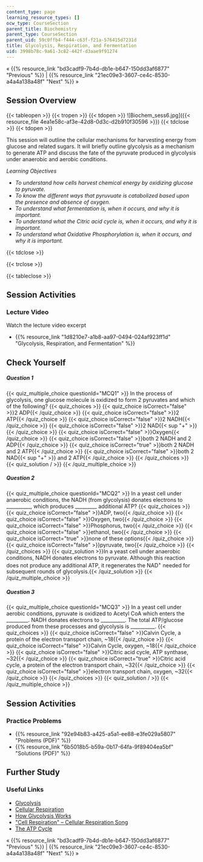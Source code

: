 ```yaml
---
content_type: page
learning_resource_types: []
ocw_type: CourseSection
parent_title: Biochemistry
parent_type: CourseSection
parent_uid: 59c0ffb4-f444-c63f-f21a-576415d7231d
title: Glycolysis, Respiration, and Fermentation
uid: 3998b78c-9a61-3c82-442f-d3aae9f91274
---
```


« {{% resource_link "bd3cadf9-7b4d-db1e-b647-150dd3af6877" "Previous" %}} | {{% resource_link "21ec09e3-3607-ce4c-8530-a4a4a138a48f" "Next" %}} »

Session Overview
----------------

{{< tableopen >}}
{{< tropen >}}
{{< tdopen >}}
![Biochem_sess6.jpg]({{< resource_file 4ea1e58c-af3e-42d8-0d3c-d2b910f30596 >}})
{{< tdclose >}}
{{< tdopen >}}


This session will outline the cellular mechanisms for harvesting energy from glucose and related sugars. It will briefly outline glycolysis as a mechanism to generate ATP and discuss the fate of the pyruvate produced in glycolysis under anaerobic and aerobic conditions.

_Learning Objectives_

*   _To understand how cells harvest chemical energy by oxidizing glucose to pyruvate._
*   _To know the different ways that pyruvuate is catabolized based upon the presence and absence of oxygen._
*   _To understand what fermentation is, when it occurs, and why it is important._
*   _To understand what the Citric acid cycle is, when it occurs, and why it is important._
*   _To understand what Oxidative Phosphorylation is, when it occurs, and why it is important._


{{< tdclose >}}

{{< trclose >}}

{{< tableclose >}}

Session Activities
------------------

### Lecture Video

Watch the lecture video excerpt

*   {{% resource_link "1d8210e7-a1b8-aa97-0494-024af923ff1d" "Glycolysis, Respiration, and Fermentation" %}}

Check Yourself
--------------

##### Question 1
 {{< quiz_multiple_choice questionId="MCQ1" >}} In the process of glycolysis, one glucose molecule is oxidized to form 2 pyruvates and which of the following? {{< quiz_choices >}} {{< quiz_choice isCorrect="false" >}}2 ADP{{< /quiz_choice >}} {{< quiz_choice isCorrect="false" >}}2 ATP{{< /quiz_choice >}} {{< quiz_choice isCorrect="false" >}}2 NADH{{< /quiz_choice >}} {{< quiz_choice isCorrect="false" >}}2 NAD{{< sup "+" >}}{{< /quiz_choice >}} {{< quiz_choice isCorrect="false" >}}Oxygen{{< /quiz_choice >}} {{< quiz_choice isCorrect="false" >}}both 2 NADH and 2 ADP{{< /quiz_choice >}} {{< quiz_choice isCorrect="true" >}}both 2 NADH and 2 ATP{{< /quiz_choice >}} {{< quiz_choice isCorrect="false" >}}both 2 NAD{{< sup "+" >}} and 2 ATP{{< /quiz_choice >}} {{< /quiz_choices >}} {{< quiz_solution / >}} {{< /quiz_multiple_choice >}}
##### Question 2
 {{< quiz_multiple_choice questionId="MCQ2" >}} In a yeast cell under anaerobic conditions, the NADH (from glycolysis) donates electrons to __________, which produces _________ additional ATP? {{< quiz_choices >}} {{< quiz_choice isCorrect="false" >}}ADP, two{{< /quiz_choice >}} {{< quiz_choice isCorrect="false" >}}Oxygen, two{{< /quiz_choice >}} {{< quiz_choice isCorrect="false" >}}Phosphorus, two{{< /quiz_choice >}} {{< quiz_choice isCorrect="false" >}}ethanol, two{{< /quiz_choice >}} {{< quiz_choice isCorrect="true" >}}none of these options{{< /quiz_choice >}} {{< quiz_choice isCorrect="false" >}}pyruvate, two{{< /quiz_choice >}} {{< /quiz_choices >}} {{< quiz_solution >}}In a yeast cell under anaerobic conditions, NADH donates electrons to pyruvate. Although this reaction does not produce any additional ATP, it regenerates the NAD<sup>+</sup> needed for subsequent rounds of glycolysis.{{< /quiz_solution >}} {{< /quiz_multiple_choice >}}
##### Question 3
 {{< quiz_multiple_choice questionId="MCQ3" >}} In a yeast cell under aerobic conditions, pyruvate is oxidized to Acetyl CoA which enters the _________. NADH donates electrons to __________. The total ATP/glucose produced from these processes and glycolysis is __________. {{< quiz_choices >}} {{< quiz_choice isCorrect="false" >}}Calvin Cycle, a protein of the electron transport chain, ~18{{< /quiz_choice >}} {{< quiz_choice isCorrect="false" >}}Calvin Cycle, oxygen, ~18{{< /quiz_choice >}} {{< quiz_choice isCorrect="false" >}}Citric acid cycle, ATP synthase, ~32{{< /quiz_choice >}} {{< quiz_choice isCorrect="true" >}}Citric acid cycle, a protein of the electron transport chain, ~32{{< /quiz_choice >}} {{< quiz_choice isCorrect="false" >}}electron transport chain, oxygen, ~32{{< /quiz_choice >}} {{< /quiz_choices >}} {{< quiz_solution / >}} {{< /quiz_multiple_choice >}}

Session Activities
------------------

### Practice Problems

*   {{% resource_link "92e94b83-a425-a5a1-ee88-e3fe029a5807" "Problems (PDF)" %}}
*   {{% resource_link "6b5018b5-b59a-0b17-64fa-9f89404ea5bf" "Solutions (PDF)" %}}

Further Study
-------------

### Useful Links

*   [Glycolysis](http://en.wikipedia.org/wiki/Glycolysis)
*   [Cellular Respiration](http://hyperphysics.phy-astr.gsu.edu/hbase/biology/celres.html)
*   [How Glycolysis Works](http://highered.mcgraw-hill.com/sites/0072507470/student_view0/chapter25/animation__how_glycolysis_works.html)
*   ["Cell Respiration" – Cellular Respiration Song](http://www.youtube.com/watch?v=3aZrkdzrd04)
*   [The ATP Cycle](http://www.youtube.com/watch?v=AhuqXwvFv2E&list=UUE-DexCad-ctXVTE6OhZP8w&index=5&feature=plcp)

« {{% resource_link "bd3cadf9-7b4d-db1e-b647-150dd3af6877" "Previous" %}} | {{% resource_link "21ec09e3-3607-ce4c-8530-a4a4a138a48f" "Next" %}} »